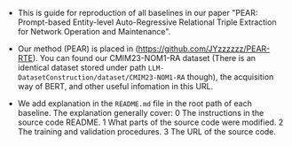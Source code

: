 - This is guide for reproduction of all baselines in our paper "PEAR: Prompt-based Entity-level Auto-Regressive Relational Triple Extraction for Network Operation and Maintenance". 

- Our method (PEAR) is placed in (https://github.com/JYzzzzzz/PEAR-RTE). You can found our CMIM23-NOM1-RA dataset (There is an identical dataset stored under path `LLM-DatasetConstruction/dataset/CMIM23-NOM1-RA` though), the acquisition way of BERT, and other useful infomation in this URL.

- We add explanation in the `README.md` file in the root path of each baseline. The explanation generally cover: 
	0 The instructions in the source code README.
	1 What parts of the source code were modified.
	2 The training and validation procedures.
	3 The URL of the source code.

